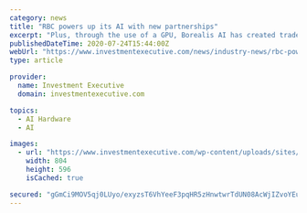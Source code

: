 ```yaml
---
category: news
title: "RBC powers up its AI with new partnerships"
excerpt: "Plus, through the use of a GPU, Borealis AI has created trade execution algorithms used by RBC’s Capital Markets division. Said Agrafioti: “AI has the potential to model complex market decisions and increase accuracy in trade execution while adapting ..."
publishedDateTime: 2020-07-24T15:44:00Z
webUrl: "https://www.investmentexecutive.com/news/industry-news/rbc-powers-up-its-ai-with-new-partnerships/"
type: article

provider:
  name: Investment Executive
  domain: investmentexecutive.com

topics:
  - AI Hardware
  - AI

images:
  - url: "https://www.investmentexecutive.com/wp-content/uploads/sites/3/2018/01/AI_word_cloud.jpeg"
    width: 804
    height: 596
    isCached: true

secured: "gGmCi9MOV5qj0LUyo/exyzsT6VhYeeF3pqHR5zHnwtwrTdUN08AcWjIZvoYEuaZJadaKah4DM1FGNrBRyT48Wu1en7tYsKn1JNlQ+hDe4TeK5y3Ruc7XJl0EU5d0VLqLFqFe7rMPSN8QjVs2JUmrPPcQauRpMgDqEi+OuMeL7HzZjlaPZqmtuzaunWMIgbLxkUGddVokQgv9bhr1ECEbynplHMOdm/7kKoKXRd8K2gD0Dze3khrrsOsaMPSP1Q3ZRILfLnoAd6twS1RIuqhjWbosqM5ukv+bu9+GxBtKwyRK6OZqpcP6oiTMi0Eo5yk7OoMQPAvOu1qsWBcUWTr4WA==;E9PrKexXyxYsnKM3CiOnzA=="
---
```



